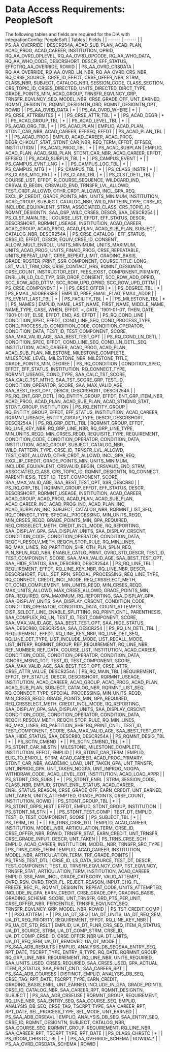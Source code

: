 # Data Access Requirements: PeopleSoft
The following tables and fields are required for the DIA with integrationConfig: PeopleSoft
| Tables | Fields |
| ------ | ------ |
| PS_AA_OVERRIDE | DESCR254A, ACAD_SUB_PLAN, ACAD_PLAN, ACAD_PROG, ACAD_CAREER, INSTITUTION, OPRID, RQ_AA_OVRD_OPLEVEL, RQ_AA_OVRD_OPCODE, RQ_AA_WHO_DATA, RQ_AA_WHO_CODE, DESCRSHORT, DESCR, EFF_STATUS, EFFDTRQ_AA_OVERRIDE, ROWID |
| PS_AA_OVRD_CRSDATA | RQ_AA_OVERRIDE, RQ_AA_OVRD_LN_NBR, RQ_AA_OVRD_CRS_NBR, RQ_CRSE_SOURCE, CRSE_ID, EFFDT, CRSE_OFFER_NBR, STRM, CLASS_NBR, SUBJECT, CATALOG_NBR, SESSION_CODE, CLASS_SECTION, CRS_TOPIC_ID, CRSES_DIRECTED, UNITS_DIRECTED, DIRCT_TYPE, GRADE_POINTS_MIN, ACAD_GROUP, TRNSFR_EQVLNCY_GRP, TRNSFR_EQVLNCY_SEQ, MODEL_NBR, CRSE_GRADE_OFF, UNT_EARNED, RQMNT_DESIGNTN, RQMNT_DESIGNTN_GRD, RQMNT_DESIGNTN_OPT, ROWID |
| PS_AA_OVRD_DATA | * |
| PS_AA_OVRD_WHERE | * |
| PS_CRSE_ATTRIBUTES | * |
| PS_CRSE_ATTR_TBL | * |
| PS_ACAD_DEGR | * |
| PS_ACAD_GROUP_TBL | * |
| PS_ACAD_LEVEL_TBL | * |
| PS_ACAD_ORG_TBL | * |
| PS_ACAD_PLAN | EMPLID, ACAD_PLAN, STDNT_CAR_NBR, ACAD_CAREER, EFFSEQ, EFFDT |
| PS_ACAD_PLAN_TBL | * |
| PS_ACAD_PROG | EMPLID, ACAD_CAREER, ACAD_PROG, DEGR_CHKOUT_STAT, STDNT_CAR_NBR, REQ_TERM, EFFDT, EFFSEQ, INSTITUTION |
| PS_ACAD_PROG_TBL | * |
| PS_ACAD_SUBPLAN | EMPLID, ACAD_PLAN, ACAD_SUB_PLAN, STDNT_CAR_NBR, ACAD_CAREER, EFFDT, EFFSEQ |
| PS_ACAD_SUBPLN_TBL | * |
| PS_CAMPUS_EVENT | * |
| PS_CAMPUS_EVNT_LNG | * |
| PS_CAMPUS_LOC_TBL | * |
| PS_CAMPUS_MTG | * |
| PS_CAMPUS_TBL | * |
| PS_CLASS_INSTR | * |
| PS_CLASS_MTG_PAT | * |
| PS_CLASS_TBL | * |
| PS_CLST_DETL_TBL | COURSE_LIST, EFFDT, R_COURSE_SEQUENCE, WILDCARD_IND, CRSVALID_BEGIN, CRSVALID_END, TRNSFR_LVL_ALLOWD, TEST_CRDT_ALLOWD, OTHR_CRDT_ALLOWD, INCL_GPA_REQ, EXCL_IP_CREDIT, GRADE_POINTS_MIN, UNITS_MINIMUM, INSTITUTION, ACAD_GROUP, SUBJECT, CATALOG_NBR, WILD_PATTERN_TYPE, CRSE_ID, INCLUDE_EQUIVALENT, STRM, ASSOCIATED_CLASS, CRS_TOPIC_ID, RQMNT_DESIGNTN, SAA_DSP_WILD_CRSES, DESCR, SAA_DESCR254 |
| PS_CLST_MAIN_TBL | COURSE_LIST, EFFDT, EFF_STATUS, DESCR, DESCRSHORT, RQRMNT_USEAGE, INSTITUTION, ACAD_CAREER, ACAD_GROUP, ACAD_PROG, ACAD_PLAN, ACAD_SUB_PLAN, SUBJECT, CATALOG_NBR, DESCR254A |
| PS_CRSE_CATALOG | EFF_STATUS, CRSE_ID, EFFDT, DESCR, EQUIV_CRSE_ID, CONSENT, ALLOW_MULT_ENROLL, UNITS_MINIMUM, UNITS_MAXIMUM, UNITS_ACAD_PROG, UNITS_FINAID_PROG, CRSE_REPEATABLE, UNITS_REPEAT_LIMIT, CRSE_REPEAT_LIMIT, GRADING_BASIS, GRADE_ROSTER_PRINT, SSR_COMPONENT, COURSE_TITLE_LONG, LST_MULT_TRM_CRS, CRSE_CONTACT_HRS, RQMNT_DESIGNTN, CRSE_COUNT, INSTRUCTOR_EDIT, FEES_EXIST, COMPONENT_PRIMARY, ENRL_UN_LD_CLC_TYP, SSR_DROP_CONSENT, SCC_ROW_ADD_OPRID, SCC_ROW_ADD_DTTM, SCC_ROW_UPD_OPRID, SCC_ROW_UPD_DTTM |
| PS_CRSE_COMPONENT | * |
| PS_CRSE_OFFER | * |
| PS_DEGREE_TBL | * |
| PS_EMAIL_ADDRESSES | EMPLID, PREF_EMAIL_FLAG, EMAIL_ADDR |
| PS_EVENT_LAST_TBL | * |
| PS_FACILITY_TBL | * |
| PS_MILESTONE_TBL | * |
| PS_NAMES | EMPLID, NAME, LAST_NAME, FIRST_NAME, MIDDLE_NAME, NAME_TYPE, CASE, WHEN, EFFDT, <, DATE, '1901-01-01', THEN, DATE, '1901-01-01', ELSE, EFFDT, END, AS, EFFDT |
| PS_RQ_COND_LINE | CONDITION_SPEC, EFFDT, COND_LINE_SEQ, COND_PROCESS_TYPE, COND_PROCESS_ID, CONDITION_CODE, CONDITION_OPERATOR, CONDITION_DATA, TEST_ID, TEST_COMPONENT, SCORE, SAA_MAX_VALID_AGE, SAA_BEST_TEST_OPT |
| PS_RQ_COND_LN_DETL | CONDITION_SPEC, EFFDT, COND_LINE_SEQ, COND_LN_DETL_SEQ, INSTITUTION, ACAD_CAREER, ACAD_PROG, ACAD_PLAN, ACAD_SUB_PLAN, MILESTONE, MILESTONE_COMPLETE, MILESTONE_LEVEL, MILESTONE_NBR, MILESTONE_TITLE, GRADE_POINTS_MIN, DEGREE |
| PS_RQ_CONDITION | CONDITION_SPEC, EFFDT, EFF_STATUS, INSTITUTION, RQ_CONNECT_TYPE, RQRMNT_USEAGE, COND_TYPE, SAA_CALC_TST_SCORE, SAA_CALC_TST_MTHD, SAA_TST_SCORE_GRP, TEST_ID, CONDITION_OPERATOR, SCORE, SAA_MAX_VALID_AGE, SAA_BEST_TEST_OPT, DESCR, DESCRSHORT, DESCR254A |
| PS_RQ_ENT_GRP_DETL | RQ_ENTITY_GROUP, EFFDT, ENT_GRP_ITEM_NBR, ACAD_PROG, ACAD_PLAN, ACAD_SUB_PLAN, ACAD_STNDNG_STAT, STDNT_GROUP, INSTITUTION |
| PS_RQ_ENTITY_GROUP | RQ_ENTITY_GROUP, EFFDT, EFF_STATUS, INSTITUTION, ACAD_CAREER, RQRMNT_USEAGE, ENTITY_GROUP_TYPE, DESCR, DESCRSHORT, DESCR254A |
| PS_RQ_GRP_DETL_TBL | RQRMNT_GROUP, EFFDT, RQ_LINE_KEY_NBR, RQ_GRP_LINE_NBR, RQ_GRP_LINE_TYPE, MIN_UNITS_REQD, MIN_CRSES_REQD, REQUISITE_TYPE, REQUIREMENT, CONDITION_CODE, CONDITION_OPERATOR, CONDITION_DATA, INSTITUTION, ACAD_GROUP, SUBJECT, CATALOG_NBR, WILD_PATTERN_TYPE, CRSE_ID, TRNSFR_LVL_ALLOWD, TEST_CRDT_ALLOWD, OTHR_CRDT_ALLOWD, INCL_GPA_REQ, EXCL_IP_CREDIT, GRADE_POINTS_MIN, UNITS_MINIMUM, INCLUDE_EQUIVALENT, CRSVALID_BEGIN, CRSVALID_END, STRM, ASSOCIATED_CLASS, CRS_TOPIC_ID, RQMNT_DESIGNTN, RQ_CONNECT, PARENTHESIS, TEST_ID, TEST_COMPONENT, SCORE, SAA_MAX_VALID_AGE, SAA_BEST_TEST_OPT, SSR_DESCR80 |
| PS_RQ_GRP_TBL | RQRMNT_GROUP, EFFDT, EFF_STATUS, DESCR, DESCRSHORT, RQRMNT_USEAGE, INSTITUTION, ACAD_CAREER, ACAD_GROUP, ACAD_PROG, ACAD_PLAN, ACAD_SUB_PLAN, ACAD_CAREER_INC, ACAD_PROG_INC, ACAD_PLAN_INC, ACAD_SUBPLAN_INC, SUBJECT, CATALOG_NBR, RQRMNT_LIST_SEQ, RQ_CONNECT_TYPE, SPECIAL_PROCESSING, MIN_UNITS_REQD, MIN_CRSES_REQD, GRADE_POINTS_MIN, GPA_REQUIRED, REQ_CRSSELECT_METH, CREDIT_INCL_MODE, RQ_REPORTING, SAA_DISPLAY_GPA, SAA_DISPLAY_UNITS, SAA_DISPLAY_CRSCNT, CONDITION_CODE, CONDITION_OPERATOR, CONDITION_DATA, REQCH_RESOLV_METH, REQCH_STOP_RULE, RQ_MIN_LINES, RQ_MAX_LINES, RQ_PARTITION_SHR, OTH_PLN_SPLN_REQ, PLN_SPLN_RQD_NBR, ENABLE_CATLG_PRINT, OVRD_STD_DESCR, TEST_ID, TEST_COMPONENT, SCORE, SAA_MAX_VALID_AGE, SAA_BEST_TEST_OPT, SAA_HIDE_STATUS, SAA_DESCR80, DESCR254A |
| PS_RQ_LINE_TBL | REQUIREMENT, EFFDT, RQ_LINE_KEY_NBR, RQ_LINE_NBR, DESCR, DESCRSHORT, FULL_SET_RPN, SPECIAL_PROCESSING, REQ_LINE_TYPE, RQ_CONNECT, CREDIT_INCL_MODE, REQ_CRSSELECT_METH, CT_COND_COMPLEMENT, MIN_UNITS_REQD, MIN_CRSES_REQD, MAX_UNITS_ALLOWD, MAX_CRSES_ALLOWD, GRADE_POINTS_MIN, GPA_REQUIRED, GPA_MAXIMUM, RQ_REPORTING, SAA_DISPLAY_GPA, SAA_DISPLAY_UNITS, SAA_DISPLAY_CRSCNT, CONDITION_CODE, CONDITION_OPERATOR, CONDITION_DATA, COUNT_ATTEMPTS, DISP_SELECT_LINE, ENABLE_SPLITTING, RQ_PRINT_CNTL, PARENTHESIS, SAA_COMPLEX_RQ_LN, TEST_ID, TEST_COMPONENT, SCORE, SAA_MAX_VALID_AGE, SAA_BEST_TEST_OPT, SAA_HIDE_STATUS, SAA_DESCR80, DESCR254A, SAA_DESCR254 |
| PS_RQ_LN_DETL_TBL | , REQUIREMENT, EFFDT, RQ_LINE_KEY_NBR, RQ_LINE_DET_SEQ, RQ_LINE_DET_TYPE, LIST_INCLUDE_MODE, LIST_RECALL_MODE, LIST_INTERP, RQRMNT_GROUP, REF_REQUIREMENT, RQ_LINE_NBR, REF_NUMBER, REF_DATA, COURSE_LIST, INSTITUTION, ACAD_CAREER, CONDITION_CODE, CONDITION_OPERATOR, CONDITION_DATA, IGNORE_MSNG_TGT, TEST_ID, TEST_COMPONENT, SCORE, SAA_MAX_VALID_AGE, SAA_BEST_TEST_OPT, CRSE_ATTR, CRSE_ATTR_VALUE, DESCR254A |
| PS_RQ_MAIN_TBL | REQUIREMENT, EFFDT, EFF_STATUS, DESCR, DESCRSHORT, RQRMNT_USEAGE, INSTITUTION, ACAD_CAREER, ACAD_GROUP, ACAD_PROG, ACAD_PLAN, ACAD_SUB_PLAN, SUBJECT, CATALOG_NBR, RQRMNT_LIST_SEQ, RQ_CONNECT_TYPE, SPECIAL_PROCESSING, MIN_UNITS_REQD, MIN_CRSES_REQD, GRADE_POINTS_MIN, GPA_REQUIRED, REQ_CRSSELECT_METH, CREDIT_INCL_MODE, RQ_REPORTING, SAA_DISPLAY_GPA, SAA_DISPLAY_UNITS, SAA_DISPLAY_CRSCNT, CONDITION_CODE, CONDITION_OPERATOR, CONDITION_DATA, REQCH_RESOLV_METH, REQCH_STOP_RULE, RQ_MIN_LINES, RQ_MAX_LINES, RQ_PARTITION_SHR, RQ_PRINT_CNTL, TEST_ID, TEST_COMPONENT, SCORE, SAA_MAX_VALID_AGE, SAA_BEST_TEST_OPT, SAA_HIDE_STATUS, SAA_DESCR80, DESCR254A |
| PS_RQMNT_DESIG_TBL | * |
| PS_SCTN_CMBND | * |
| PS_SCTN_CMBND_TBL | * |
| PS_STDNT_CAR_MLSTN | MILESTONE, MILESTONE_COMPLETE, INSTITUTION, EFFDT, EMPLID |
| PS_STDNT_CAR_TERM | EMPLID, ELIG_TO_ENROLL, STRM, ACAD_CAREER, ACAD_PROG_PRIMARY, STDNT_CAR_NBR, ACADEMIC_LOAD, UNT_TAKEN_GPA, UNT_TRNSFR, UNT_INPROG_GPA, UNT_TAKEN_NOGPA, UNT_INPROG_NOGPA, WITHDRAW_CODE, ACAD_LEVEL_EOT, INSTITUTION, ACAD_LOAD_APPR |
| PS_STDNT_CRS_SUBS | * |
| PS_STDNT_ENRL | STRM, SESSION_CODE, CLASS_NBR, EMPLID, STDNT_ENRL_STATUS, ACAD_CAREER, ENRL_STATUS_REASON, CRSE_GRADE_OFF, EARN_CREDIT, UNT_EARNED, UNT_TAKEN, UNITS_ATTEMPTED, GRADE_POINTS, CRSE_COUNT, INSTITUTION, ROWID |
| PS_STDNT_GROUP_TBL | * |
| PS_STDNT_GRPS_HIST | EFFDT, EMPLID, STDNT_GROUP, INSTITUTION |
| PS_STDNT_MLSTN | * |
| PS_STDNT_TEST_COMP | TEST_DT, EMPLID, TEST_ID, TEST_COMPONENT, SCORE |
| PS_SUBJECT_TBL | * |
| PS_TERM_TBL | * |
| PS_TRNS_CRSE_DTL | EMPLID, ACAD_CAREER, INSTITUTION, MODEL_NBR, ARTICULATION_TERM, CRSE_ID, CRSE_OFFER_NBR, ROWID, TRNSFR_STAT, EARN_CREDIT, UNT_TRNSFR, CRSE_GRADE_INPUT, DESCR, UNT_TAKEN |
| PS_TRNS_CRSE_SCH | EMPLID, ACAD_CAREER, INSTITUTION, MODEL_NBR, TRNSFR_SRC_TYPE |
| PS_TRNS_CRSE_TERM | EMPLID, ACAD_CAREER, INSTITUTION, MODEL_NBR, ARTICULATION_TERM, TRF_GRADE_POINTS |
| PS_TRNS_TEST_DTL | CRSE_ID, LS_DATA_SOURCE, TEST_DT, DESCR, TEST_COMPONENT, TEST_ID, TRNSFR_EQVLNCY_CMP, TST_EQVLNCY, TRNSFR_STAT, ARTICULATION_TERM, INSTITUTION, ACAD_CAREER, EMPLID, SSR_FAWI_INCL, GRADE_CATEGORY, VALID_ATTEMPT, OVRD_RSN, OVRD_TRCR_FL, REJECT_REASON, INPUT_CHG_FL, FREEZE_REC_FL, RQMNT_DESIGNTN, REPEAT_CODE, UNITS_ATTEMPTED, INCLUDE_IN_GPA, EARN_CREDIT, CRSE_GRADE_OFF, GRADING_BASIS, GRADING_SCHEME, SCORE, UNT_TRNSFR, GRD_PTS_PER_UNIT, CRSE_OFFER_NBR, PERCENTILE, TRNSFR_EQVLNCY_SEQ, TRNSFR_EQVLNCY_GRP, MODEL_NBR, ROWID |
| PS_TST_CREDIT_COMP | * |
| PSXLATITEM | * |
| PS_UA_DT_SEQ | UA_DT_UNITS, UA_DT_REQ_SEM, UA_DT_REQ_PRIORITY, REQUIREMENT, EFFDT, RQ_LINE_KEY_NBR |
| PS_UA_DT_STD_RSLT | EMPLID, UA_DT_PLNR_CRS_SEQ, ITEM_R_STATUS, UA_DT_SOURCE, STRM, UA_DT_COMP_STRM, CRSE_ID, UA_DT_COMP_CRSE_ID, CRSE_OFFER_NBR	UA_DT_UNITS, UA_DT_REQ_SEM, UA_DT_REMOVED, UA_DT_MODE |
| PS_SAA_ADB_RESULTS | EMPLID, ANALYSIS_DB_SEQSAA_ENTRY_SEQ, RPT_DATE, TSCRPT_TYPE, ENTRY_R_TYPE, RQ_DATE, RQRMNT_GROUP, RQ_GRP_LINE_NBR, REQUIREMENT, RQ_LINE_NBR, UNITS_REQUIRED, SAA_UNITS_USED, CRSES_REQUIRED, SAA_CRSES_USED, GPA_ACTUAL, ITEM_R_STATUS, SAA_PRINT_CNTL, SAA_CAREER_RPT |
| PS_SAA_ADB_COURSES | DISTINCT, EMPLID, ANALYSIS_DB_SEQ, CRSE_TAG, RPT_DATE, TSCRPT_TYPE, EARN_CREDIT, GRADING_BASIS_ENRL, UNT_EARNED, INCLUDE_IN_GPA, GRADE_POINTS, CRSE_ID, CATALOG_NBR, SAA_CAREER_RPT, RQMNT_DESIGNTN, SUBJECT |
| PS_SAA_ADB_CRSEUSE | RQRMNT_GROUP, REQUIREMENT, RQ_LINE_NBR, SAA_ENTRY_SEQ, SAA_COURSE_SEQ, EMPLID, ANALYSIS_DB_SEQ, CRSE_TAG, TSCRPT_TYPE, SAA_CAREER_RPT, RPT_DATE, SEL_PROCESS_TYPE, SEL_MODE, UNT_EARNED |
| PS_SAA_ADB_CRSEAVL | EMPLID, ANALYSIS_DB_SEQ, SAA_ENTRY_SEQ, CRSE_ID, RQMNT_DESIGNTN, SUBJECT, CATALOG_NBR, SAA_COURSE_SEQ, RQRMNT_GROUP, REQUIREMENT, RQ_LINE_NBR, SAA_CAREER_RPT, TSCRPT_TYPE, RPT_DATE |
| PS_CLASS_CHRSTC | * |
| PS_ROOM_CHRSTC_TBL | * |
| PS_AA_OVERRIDE_SCHEMA | ROWIDA.* |
| PS_AA_OVRD_CRSDATA_SCHEMA | ROWID |
